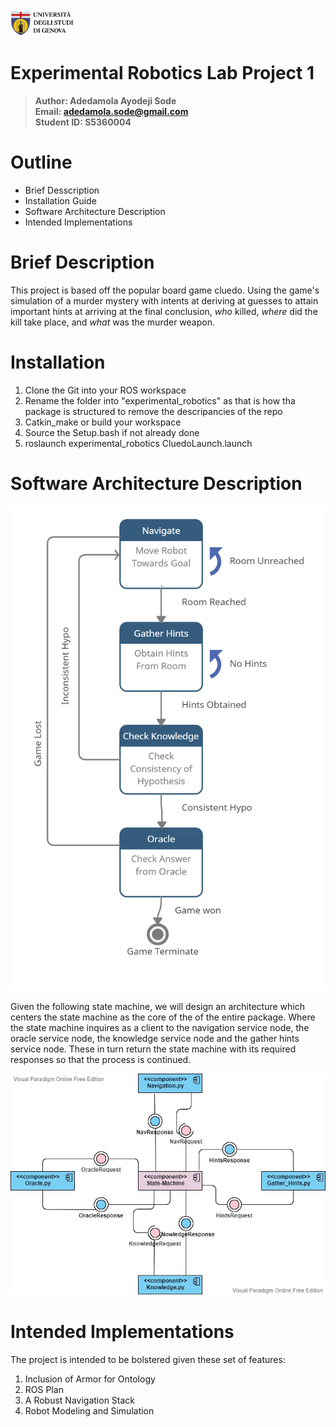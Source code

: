 <a href="https://unige.it/en/">
<img src="images/genoa_logo.png" width="20%" height="20%" title="University of Genoa" alt="University of Genoa" >
</a>

# Experimental Robotics Lab Project 1

>**Author: Adedamola Ayodeji Sode**   
 **Email: adedamola.sode@gmail.com** </br>
 **Student ID: S5360004**

 # Outline
 * Brief Desscription
 * Installation Guide
 * Software Architecture Description
 * Intended Implementations

 # Brief Description
  This project is based off the popular board game cluedo. Using the game's simulation of a murder mystery with intents at deriving at guesses to attain important hints at arriving at the final conclusion, *who* killed, *where* did the kill take place, and *what* was the murder weapon.

  
 # Installation
 1. Clone the Git into your ROS workspace
 2. Rename the folder into "experimental_robotics" as that is how tha package is structured to remove the descripancies of the repo
 3. Catkin_make or build your workspace
 4. Source the Setup.bash if not already done
 5. roslaunch experimental_robotics CluedoLaunch.launch

 # Software Architecture Description

<img src="/images/State-Image.jpg" alt="State Machine" width="" height="">

Given the following state machine, we will design an architecture which centers the state machine as the core of the of the entire package. Where the state machine inquires as a client to the navigation service node, the oracle service node, the knowledge service node and the gather hints service node. These in turn return the state machine with its required responses so that the process is continued.

<img src="/images/ComponentDiagram.jfif" alt="Component Diagram" width="" height="">

# Intended Implementations

The project is intended to be bolstered given these set of features:

1. Inclusion of Armor for Ontology
2. ROS Plan
3. A Robust Navigation Stack
4. Robot Modeling and Simulation


  


 